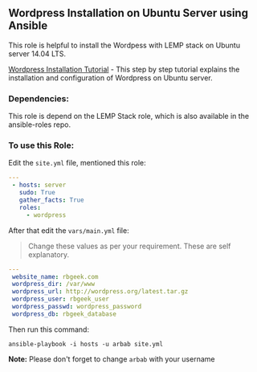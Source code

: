 Wordpress Installation on Ubuntu Server using Ansible
--------
This role is helpful to install the Wordpess with LEMP stack on Ubuntu server 14.04 LTS.

[Wordpress Installation Tutorial] - This step by step tutorial explains the installation and configuration of Wordpress on Ubuntu server.

### Dependencies:

This role is depend on the LEMP Stack role, which is also available in the ansible-roles repo.

### To use this Role:

Edit the `site.yml` file, mentioned this role:

```yaml
---
 - hosts: server
   sudo: True
   gather_facts: True
   roles:
     - wordpress
``` 

After that edit the `vars/main.yml` file:

> Change these values as per your requirement. These are self explanatory.

```yaml
---
 website_name: rbgeek.com
 wordpress_dir: /var/www
 wordpress_url: http://wordpress.org/latest.tar.gz
 wordpress_user: rbgeek_user
 wordpress_passwd: wordpress_password
 wordpress_db: rbgeek_database
```

Then run this command:

```
ansible-playbook -i hosts -u arbab site.yml
```
**Note:** Please don't forget to change `arbab` with your username

[Wordpress Installation Tutorial]:https://rbgeek.wordpress.com/2014/06/26/how-to-install-wordpress-with-nginx-in-ubuntu-server-14-04-lts
